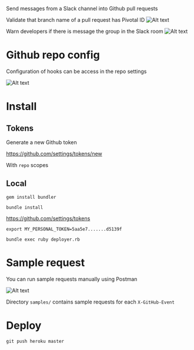 
Send messages from a Slack channel into Github pull requests

Validate that branch name of a pull request has Pivotal ID
![Alt text](https://monosnap.com/file/jGbqtewAMsYC7xTe5XmN8jgJ17CWOg.png)

Warn developers if there is message the group in the Slack room
![Alt text](https://monosnap.com/file/YrPXgXfSVWhtasbrgUxyz5UAdHx39e.png)

# Github repo config

Configuration of hooks can be access in the repo settings

![Alt text](https://monosnap.com/file/NxqohNVLATwCjz1iWXPHULW380BVnR.png)

# Install

## Tokens

Generate a new Github token

https://github.com/settings/tokens/new

With `repo` scopes

## Local

```
gem install bundler

bundle install
```

https://github.com/settings/tokens

```
export MY_PERSONAL_TOKEN=5aa5e7.......d5139f

bundle exec ruby deployer.rb

```

# Sample request

You can run sample requests manually using Postman

![Alt text](https://monosnap.com/file/0JFDd38uJT6nOHTk1wWKa89JNX0h1h.png)

Directory `samples/` contains sample requests for each `X-GitHub-Event`

# Deploy

`git push heroku master`
